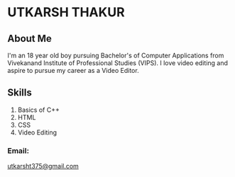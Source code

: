 # UTKARSH THAKUR

## About Me
I'm an 18 year old boy pursuing Bachelor's of Computer Applications from Vivekanand Institute of Professional Studies (VIPS). I love video editing and aspire to pursue my career as a Video Editor.

## Skills
1. Basics of C++
2. HTML
3. CSS
4. Video Editing

### Email:
utkarsht375@gmail.com

